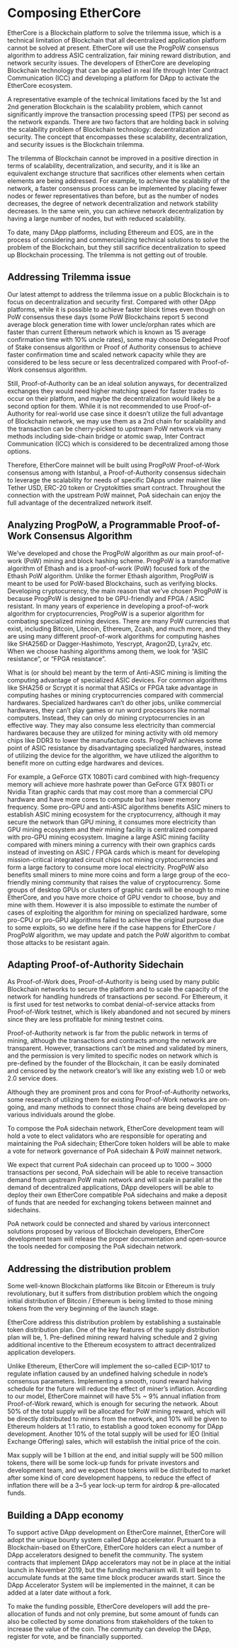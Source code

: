 # Composing EtherCore

EtherCore is a Blockchain platform to solve the trilemma issue, which is a technical limitation of Blockchain that all decentralized application platform cannot be solved at present. EtherCore will use the ProgPoW consensus algorithm to address ASIC centralization, fair mining reward distribution, and network security issues. The developers of EtherCore are developing Blockchain technology that can be applied in real life through Inter Contract Communication \(ICC\) and developing a platform for DApp to activate the EtherCore ecosystem.

A representative example of the technical limitations faced by the 1st and 2nd generation Blockchain is the scalability problem, which cannot significantly improve the transaction processing speed \(TPS\) per second as the network expands. There are two factors that are holding back in solving the scalability problem of Blockchain technology: decentralization and security. The concept that encompasses these scalability, decentralization, and security issues is the Blockchain trilemma.

The trilemma of Blockchain cannot be improved in a positive direction in terms of scalability, decentralization, and security, and it is like an equivalent exchange structure that sacrifices other elements when certain elements are being addressed. For example, to achieve the scalability of the network, a faster consensus process can be implemented by placing fewer nodes or fewer representatives than before, but as the number of nodes decreases, the degree of network decentralization and network stability decreases. In the same vein, you can achieve network decentralization by having a large number of nodes, but with reduced scalability.

To date, many DApp platforms, including Ethereum and EOS, are in the process of considering and commercializing technical solutions to solve the problem of the Blockchain, but they still sacrifice decentralization to speed up Blockchain processing. The trilemma is not getting out of trouble.

## Addressing Trilemma issue

Our latest attempt to address the trilemma issue on a public Blockchain is to focus on decentralization and security first. Compared with other DApp platforms, while it is possible to achieve faster block times even though on PoW consensus these days \(some PoW Blockchains report 5 second average block generation time with lower uncle/orphan rates which are faster than current Ethereum network which is known as 15 average confirmation time with 10% uncle rates\), some may choose Delegated Proof of Stake consensus algorithm or Proof of Authority consensus to achieve faster confirmation time and scaled network capacity while they are considered to be less secure or less decentralized compared with Proof-of-Work consensus algorithm.

Still, Proof-of-Authority can be an ideal solution anyways, for decentralized exchanges they would need higher matching speed for faster trades to occur on their platform, and maybe the decentralization would likely be a second option for them. While it is not recommended to use Proof-of-Authority for real-world use case since it doesn’t utilize the full advantage of Blockchain network, we may use them as a 2nd chain for scalability and the transaction can be cherry-picked to upstream PoW network via many methods including side-chain bridge or atomic swap, Inter Contract Communication \(ICC\) which is considered to be decentralized among those options.

Therefore, EtherCore mainnet will be built using ProgPoW Proof-of-Work consensus among with Istanbul, a Proof-of-Authority consensus sidechain to leverage the scalability for needs of specific DApps under mainnet like Tether USD, ERC-20 token or Cryptokitties smart contract. Throughout the connection with the upstream PoW mainnet, PoA sidechain can enjoy the full advantage of the decentralized network itself.

## Analyzing ProgPoW, a Programmable Proof-of-Work Consensus Algorithm

We’ve developed and chose the ProgPoW algorithm as our main proof-of-work \(PoW\) mining and block hashing scheme. ProgPoW is a transformative algorithm of Ethash and is a proof-of-work \(PoW\) focused fork of the Ethash PoW algorithm. Unlike the former Ethash algorithm, ProgPoW is meant to be used for PoW-based Blockchains, such as verifying blocks. Developing cryptocurrency, the main reason that we’ve chosen ProgPoW is because ProgPoW is designed to be GPU-friendly and FPGA / ASIC resistant. In many years of experience in developing a proof-of-work algorithm for cryptocurrencies, ProgPoW is a superior algorithm for combating specialized mining devices. There are many PoW currencies that exist, including Bitcoin, Litecoin, Ethereum, Zcash, and much more, and they are using many different proof-of-work algorithms for computing hashes like SHA256D or Dagger-Hashimoto, Yescrypt, Aragon2D, Lyra2v, etc. When we choose hashing algorithms among them, we look for “ASIC resistance”, or “FPGA resistance”.

What is \(or should be\) meant by the term of Anti-ASIC mining is limiting the computing advantage of specialized ASIC devices. For common algorithms like SHA256 or Scrypt it is normal that ASICs or FPGA take advantage in computing hashes or mining cryptocurrencies compared with commercial hardwares. Specialized hardwares can’t do other jobs, unlike commercial hardwares, they can’t play games or run word processors like normal computers. Instead, they can only do mining cryptocurrencies in an effective way. They may also consume less electricity than commercial hardwares because they are utilized for mining activity with old memory chips like DDR3 to lower the manufacture costs. ProgPoW achieves some point of ASIC resistance by disadvantaging specialized hardwares, instead of utilizing the device for the algorithm, we have utilized the algorithm to benefit more on cutting edge hardwares and devices.

For example, a GeForce GTX 1080Ti card combined with high-frequency memory will achieve more hashrate power than GeForce GTX 980Ti or Nvidia Titan graphic cards that may cost more than a commercial CPU hardware and have more cores to compute but has lower memory frequency. Some pro-GPU and anti-ASIC algorithms benefits ASIC miners to establish ASIC mining ecosystem for the cryptocurrency, although it may secure the network than GPU mining, it consumes more electricity than GPU mining ecosystem and their mining facility is centralized compared with pro-GPU mining ecosystem. Imagine a large ASIC mining facility compared with miners mining a currency with their own graphics cards instead of investing on ASIC / FPGA cards which is meant for developing mission-critical integrated circuit chips not mining cryptocurrencies and form a large factory to consume more local electricity. ProgPoW also benefits small miners to mine more coins and form a large group of the eco-friendly mining community that raises the value of cryptocurrency. Some groups of desktop GPUs or clusters of graphic cards will be enough to mine EtherCore, and you have more choice of GPU vendor to choose, buy and mine with them. However it is also impossible to estimate the number of cases of exploiting the algorithm for mining on specialized hardware, some pro-CPU or pro-GPU algorithms failed to achieve the original purpose due to some exploits, so we define here if the case happens for EtherCore / ProgPoW algorithm, we may update and patch the PoW algorithm to combat those attacks to be resistant again.

## Adapting Proof-of-Authority Sidechain

As Proof-of-Work does, Proof-of-Authority is being used by many public Blockchain networks to secure the platform and to scale the capacity of the network for handling hundreds of transactions per second. For Ethereum, it is first used for test networks to combat denial-of-service attacks from Proof-of-Work testnet, which is likely abandoned and not secured by miners since they are less profitable for mining testnet coins.

Proof-of-Authority network is far from the public network in terms of mining, although the transactions and contracts among the network are transparent. However, transactions can’t be mined and validated by miners, and the permission is very limited to specific nodes on network which is pre-defined by the founder of the Blockchain, it can be easily dominated and censored by the network creator’s will like any existing web 1.0 or web 2.0 service does.

Although they are prominent pros and cons for Proof-of-Authority networks, some research of utilizing them for existing Proof-of-Work networks are on-going, and many methods to connect those chains are being developed by various individuals around the globe.

To compose the PoA sidechain network, EtherCore development team will hold a vote to elect validators who are responsible for operating and maintaining the PoA sidechain; EtherCore token holders will be able to make a vote for network governance of PoA sidechain & PoW mainnet network.

We expect that current PoA sidechain can proceed up to 1000 ~ 3000 transactions per second, PoA sidechain will be able to receive transaction demand from upstream PoW main network and will scale in parallel at the demand of decentralized applications, DApp developers will be able to deploy their own EtherCore compatible PoA sidechains and make a deposit of funds that are needed for exchanging tokens between mainnet and sidechains.

PoA network could be connected and shared by various interconnect solutions proposed by various of Blockchain developers, EtherCore development team will release the proper documentation and open-source the tools needed for composing the PoA sidechain network.

## Addressing the distribution problem

Some well-known Blockchain platforms like Bitcoin or Ethereum is truly revolutionary, but it suffers from distribution problem which the ongoing initial distribution of Bitcoin / Ethereum is being limited to those mining tokens from the very beginning of the launch stage.

EtherCore address this distribution problem by establishing a sustainable token distribution plan. One of the key features of the supply distribution plan will be, 1. Pre-defined mining reward halving schedule and 2 giving additional incentive to the Ethereum ecosystem to attract decentralized application developers.

Unlike Ethereum, EtherCore will implement the so-called ECIP-1017 to regulate inflation caused by an undefined halving schedule in node’s consensus parameters. Implementing a smooth, round reward halving schedule for the future will reduce the effect of miner’s inflation. According to our model, EtherCore mainnet will have 5% ~ 9% annual inflation from Proof-of-Work reward, which is enough for securing the network. About 50% of the total supply will be allocated for PoW mining reward, which will be directly distributed to miners from the network, and 10% will be given to Ethereum holders at 1:1 ratio, to establish a good token economy for DApp development. Another 10% of the total supply will be used for IEO \(Initial Exchange Offering\) sales, which will establish the initial price of the coin.

Max supply will be 1 billion at the end, and initial supply will be 500 million tokens, there will be some lock-up funds for private investors and development team, and we expect those tokens will be distributed to market after some kind of core development happens, to reduce the effect of inflation there will be a 3~5 year lock-up term for airdrop & pre-allocated funds.

## Building a DApp economy

To support active DApp development on EtherCore mainnet, EtherCore will adopt the unique bounty system called DApp accelerator. Pursuant to a Blockchain-based on EtherCore, EtherCore holders can elect a number of DApp accelerators designed to benefit the community. The system contracts that implement DApp accelerators may not be in place at the initial launch in November 2019, but the funding mechanism will. It will begin to accumulate funds at the same time block producer awards start. Since the DApp Accelerator System will be implemented in the mainnet, it can be added at a later date without a fork.

To make the funding possible, EtherCore developers will add the pre-allocation of funds and not only premine, but some amount of funds can also be collected by some donations from stakeholders of the token to increase the value of the coin. The community can develop the DApp, register for vote, and be financially supported.

